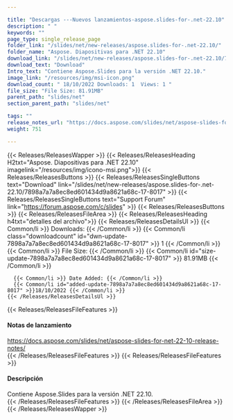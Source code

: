 ```yaml
---

title: "Descargas ---Nuevos lanzamientos-aspose.slides-for-.net-22.10"
description: " "
keywords: ""
page_type: single_release_page
folder_link: "/slides/net/new-releases/aspose.slides-for-.net-22.10/"
folder_name: "Aspose. Diapositivas para .NET 22.10"
download_link: "/slides/net/new-releases/aspose.slides-for-.net-22.10/7898a7a7a8ec8ed601434d9a8621a68c-17-8017"
download_text: "Download"
Intro_text: "Contiene Aspose.Slides para la versión .NET 22.10."
image_link: "/resources/img/msi-icon.png"
download_count: " 18/10/2022 Downloads: 1  Views: 1 "
file_size: "File Size: 81.91MB"
parent_path: "slides/net"
section_parent_path: "slides/net"

tags: ""
release_notes_url: "https://docs.aspose.com/slides/net/aspose-slides-for-net-22-10-release-notes/"
weight: 751

---
```


{{< Releases/ReleasesWapper >}}
  {{< Releases/ReleasesHeading H2txt="Aspose. Diapositivas para .NET 22.10" imagelink="/resources/img/icono-msi.png">}}
  {{< Releases/ReleasesButtons >}}
    {{< Releases/ReleasesSingleButtons text="Download" link="/slides/net/new-releases/aspose.slides-for-.net-22.10/7898a7a7a8ec8ed601434d9a8621a68c-17-8017" >}}
    {{< Releases/ReleasesSingleButtons text="Support Forum" link="https://forum.aspose.com/c/slides" >}}
  {{< Releases/ReleasesButtons >}}
  {{< Releases/ReleasesFileArea >}}
    {{< Releases/ReleasesHeading h4txt="detalles del archivo">}}
    {{< Releases/ReleasesDetailsUl >}}
      {{< Common/li >}} Downloads: {{< /Common/li >}}
      {{< Common/li class="downloadcount" id="dwn-update-7898a7a7a8ec8ed601434d9a8621a68c-17-8017" >}} 1 {{< /Common/li >}}
      {{< Common/li >}} File Size: {{< /Common/li >}}
      {{< Common/li id="size-update-7898a7a7a8ec8ed601434d9a8621a68c-17-8017" >}} 81.91MB {{< /Common/li >}}

      {{< Common/li >}} Date Added: {{< /Common/li >}}
      {{< Common/li id="added-update-7898a7a7a8ec8ed601434d9a8621a68c-17-8017" >}}18/10/2022 {{< /Common/li >}}
    {{< /Releases/ReleasesDetailsUl >}}

  {{< Releases/ReleasesFileFeatures >}}
      <h4>Notas de lanzamiento</h4><div> <a href='https://docs.aspose.com/slides/net/aspose-slides-for-net-22-10-release-notes/'>https://docs.aspose.com/slides/net/aspose-slides-for-net-22-10-release-notes/</a></div>
  {{< /Releases/ReleasesFileFeatures >}}
  {{< Releases/ReleasesFileFeatures >}}
      <h4>Descripción</h4><div class="HTMLDescription"> Contiene Aspose.Slides para la versión .NET 22.10.</div>
  {{< /Releases/ReleasesFileFeatures >}}
 {{< /Releases/ReleasesFileArea >}}
{{< /Releases/ReleasesWapper >}}



